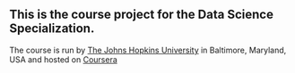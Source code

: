 ## This is the course project for the Data Science Specialization.

The course is run by [The Johns Hopkins University](https://www.jhu.edu/) in Baltimore, Maryland, USA and hosted on [Coursera](https://class.coursera.org/datascitoolbox)